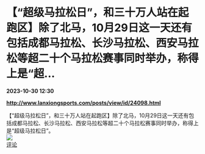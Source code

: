 # 【“超级马拉松日”，和三十万人站在起跑区】除了北马，10月29日这一天还有包括成都马拉松、长沙马拉松、西安马拉松等超二十个马拉松赛事同时举办，称得上是“超...

**2023-10-30 12:30**

**http://www.lanxiongsports.com/posts/view/id/24098.html**

【“超级马拉松日”，和三十万人站在起跑区】除了北马，10月29日这一天还有包括成都马拉松、长沙马拉松、西安马拉松等超二十个马拉松赛事同时举办，称得上是“超级马拉松日”。  
![](https://img3.chouti.com/CHOUTI_20231030/886DB3494884453B89D03BB3D5F6E91F_W968H968.jpeg)  
[评论](https://m.chouti.com/link/40446925)